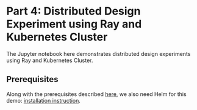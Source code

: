 # Part 4: Distributed Design Experiment using Ray and Kubernetes Cluster

The Jupyter notebook here demonstrates distributed design experiments using Ray and Kubernetes Cluster.

## Prerequisites

Along with the prerequisites described [here](../README.md), we also need Helm for this demo: [installation instruction](https://helm.sh/docs/intro/install/).
